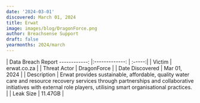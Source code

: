 ```yaml
---
date: '2024-03-01'
discovered: March 01, 2024
title: Erwat
image: images/blog/DragonForce.png
author: Breachsense Support
draft: false
yearmonths: 2024/march
---
```



| Data Breach Report
------------:     |:-------------:    | :-----:|
| Victim      | erwat.co.za      | 
| Threat Actor      | DragonForce      | 
| Date Discovered      | Mar 01, 2024      | 
| Description      | Erwat provides sustainable, affordable, quality water care and resource recovery services through partnerships and collaborative initiatives with external role players, utilising smart organisational practices.      | 
| Leak Size      | 11.47GB      | 

